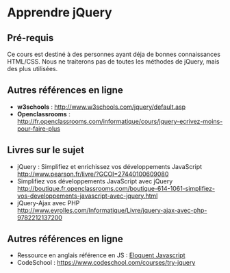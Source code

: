 # Apprendre jQuery

## Pré-requis

Ce cours est destiné à des personnes ayant déja de bonnes connaissances HTML/CSS.
Nous ne traiterons pas de toutes les méthodes de jQuery, mais des plus utilisées.

## Autres références en ligne

* **w3schools** : http://www.w3schools.com/jquery/default.asp
* **Openclassrooms** : http://fr.openclassrooms.com/informatique/cours/jquery-ecrivez-moins-pour-faire-plus

## Livres sur le sujet
* jQuery : Simplifiez et enrichissez vos développements JavaScript<br/>http://www.pearson.fr/livre/?GCOI=27440100609080
* Simplifiez vos développements JavaScript avec jQuery<br/>http://boutique.fr.openclassrooms.com/boutique-614-1061-simplifiez-vos-developpements-javascript-avec-jquery.html
* jQuery-Ajax avec PHP<br/>http://www.eyrolles.com/Informatique/Livre/jquery-ajax-avec-php-9782212137200

## Autres références en ligne

* Ressource en anglais référence en JS : [Eloquent Javascript](http://eloquentjavascript.net/)
* CodeSchool : https://www.codeschool.com/courses/try-jquery
